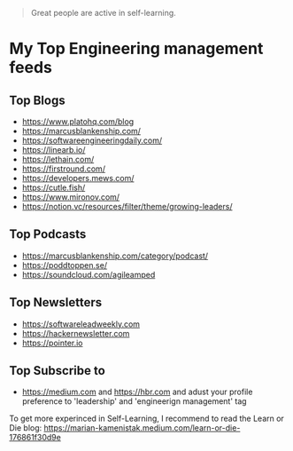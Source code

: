 > Great people are active in self-learning.

# My Top Engineering management feeds
## Top Blogs
- https://www.platohq.com/blog
- https://marcusblankenship.com/
- https://softwareengineeringdaily.com/
- https://linearb.io/
- https://lethain.com/
- https://firstround.com/
- https://developers.mews.com/
- https://cutle.fish/
- https://www.mironov.com/
- https://notion.vc/resources/filter/theme/growing-leaders/
## Top Podcasts 
- https://marcusblankenship.com/category/podcast/
- https://poddtoppen.se/
- https://soundcloud.com/agileamped
## Top Newsletters
- https://softwareleadweekly.com
- https://hackernewsletter.com
- https://pointer.io
## Top Subscribe to 
- https://medium.com and https://hbr.com and adust your profile preference to 'leadership' and 'engineerign management' tag


To get more experinced in Self-Learning, I recommend to read the Learn or Die blog: https://marian-kamenistak.medium.com/learn-or-die-176861f30d9e

